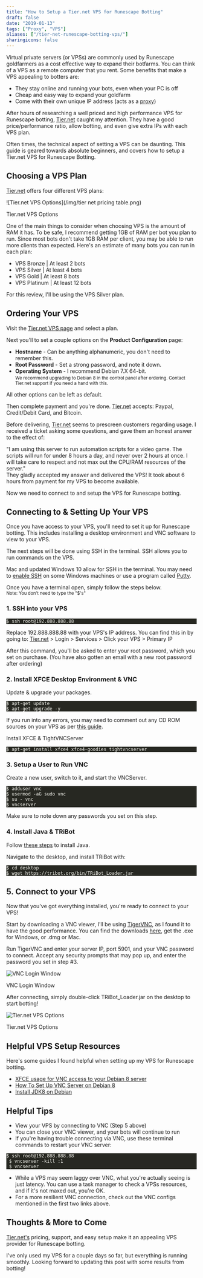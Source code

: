 ```yaml
---
title: "How to Setup a Tier.net VPS for Runescape Botting"
draft: false
date: "2019-01-13"
tags: ["Proxy", "VPS"]
aliases: ["/tier-net-runescape-botting-vps/"]
sharingicons: false
---
```


Virtual private servers (or VPSs) are commonly used by Runescape goldfarmers as a cost effective way to expand their botfarms. You can think of a VPS as a remote computer that you rent.<!--more--> Some benefits that make a VPS appealing to botters are:

- They stay online and running your bots, even when your PC is off
- Cheap and easy way to expand your goldfarm
- Come with their own unique IP address (acts as a [proxy](https://rsbotspot.com/post/all-about-proxies-for-runescape-botting/))

After hours of researching a well priced and high performance VPS for Runescape botting, [Tier.net](https://billing.tier.net/aff.php?aff=85) caught my attention. They have a good price/performance ratio, allow botting, and even give extra IPs with each VPS plan.

Often times, the technical aspect of setting a VPS can be daunting. This guide is geared towards absolute beginners, and covers how to setup a Tier.net VPS for Runescape Botting.

## Choosing a VPS Plan
[Tier.net](https://billing.tier.net/aff.php?aff=85&gid=54) offers four different VPS plans:
<div class="caption">
![Tier.net VPS Options](/img/tier net pricing table.png)
<p class="caption-text">Tier.net VPS Options</p>
</div>

One of the main things to consider when choosing VPS is the amount of RAM it has. To be safe, I recommend getting 1GB of RAM per bot you plan to run. Since most bots don't take 1GB RAM per client, you may be able to run more clients than expected. Here's an estimate of many bots you can run in each plan:

- VPS Bronze | At least 2 bots
- VPS Silver | At least 4 bots
- VPS Gold | At least 8 bots
- VPS Platinum | At least 12 bots

For this review, I'll be using the VPS Silver plan.

## Ordering Your VPS
Visit the [Tier.net VPS page](https://billing.tier.net/aff.php?aff=85&gid=54) and select a plan.

Next you'll to set a couple options on the **Product Configuration** page:

- **Hostname** - Can be anything alphanumeric, you don't need to remember this.
- **Root Password** - Set a strong password, and note it down.
- **Operating System** - I recommend Debian 7.X 64-bit.</br><small>We recommend upgrading to Debian 8 in the control panel after ordering. Contact Tier.net support if you need a hand with this.</small>

All other options can be left as default.

Then complete payment and you're done.
[Tier.net](https://billing.tier.net/aff.php?aff=85) accepts: Paypal, Credit/Debit Card, and Bitcoin.

Before delivering, [Tier.net](https://billing.tier.net/aff.php?aff=85) seems to prescreen customers regarding usage. I received a ticket asking some questions, and gave them an honest answer to the effect of:<div height="1em"></div>
<div class="caption" style="text-align:left;">
"I am using this server to run automation scripts for a video game. The scripts will run for under 8 hours a day, and never over 2 hours at once. I will take care to respect and not max out the CPU/RAM resources of the server."
</div>
They gladly accepted my answer and delivered the VPS! It took about 6 hours from payment for my VPS to become available.

Now we need to connect to and setup the VPS for Runescape botting.

## Connecting to & Setting Up Your VPS
Once you have access to your VPS, you'll need to set it up for Runescape botting. This includes installing a desktop environment and VNC software to view to your VPS.

The next steps will be done using SSH in the terminal. SSH allows you to run commands on the VPS.

Mac and updated Windows 10 allow for SSH in the terminal. You may need to [enable SSH](https://www.howtogeek.com/336775/how-to-enable-and-use-windows-10s-built-in-ssh-commands/) on some Windows machines or use a program called [Putty](https://www.putty.org/).

Once you have a terminal open, simply follow the steps below.</br><small>Note: You don't need to type the "$'s"</small>
### 1. SSH into your VPS
<pre style="color:#f8f8f2;background-color:#272822;-moz-tab-size:4;-o-tab-size:4;tab-size:4"><code class="language-bash" data-lang="bash">$ ssh root@192.888.888.88</code></pre>

Replace 192.888.888.88 with your VPS's IP address. You can find this in by going to: [Tier.net](https://billing.tier.net/aff.php?aff=85) > Login > Services > Click your VPS > Primary IP

After this command, you'll be asked to enter your root password, which you set on purchase. (You have also gotten an email with a new root password after ordering)
### 2. Install XFCE Desktop Environment & VNC
Update & upgrade your packages.
<pre style="color:#f8f8f2;background-color:#272822;-moz-tab-size:4;-o-tab-size:4;tab-size:4"><code class="language-bash" data-lang="bash">$ apt-get update
$ apt-get upgrade -y</code></pre>

If you run into any errors, you may need to comment out any CD ROM sources on your VPS as per [this guide](https://www.velocihost.net/clients/knowledgebase/29/Fix-the-apt-get-install-error-Media-change-please-insert-the-disc-labeled--on-your-Linux-VPS.html).

Install XFCE & TightVNCServer
<pre style="color:#f8f8f2;background-color:#272822;-moz-tab-size:4;-o-tab-size:4;tab-size:4"><code class="language-bash" data-lang="bash">$ apt-get install xfce4 xfce4-goodies tightvncserver</code></pre>
### 3. Setup a  User to Run VNC
Create a new user, switch to it, and start the VNCServer.
<pre style="color:#f8f8f2;background-color:#272822;-moz-tab-size:4;-o-tab-size:4;tab-size:4"><code class="language-bash" data-lang="bash">$ adduser vnc
$ usermod -aG sudo vnc
$ su - vnc
$ vncserver</code></pre>
Make sure to note down any passwords you set on this step.

### 4. Install Java & TRiBot
Follow [these steps](https://tecadmin.net/install-java-8-on-debian/) to install Java.

Navigate to the desktop, and install TRiBot with:
<pre style="color:#f8f8f2;background-color:#272822;-moz-tab-size:4;-o-tab-size:4;tab-size:4"><code class="language-bash" data-lang="bash">$ cd desktop
$ wget https://tribot.org/bin/TRiBot_Loader.jar</code></pre>
## 5. Connect to your VPS
Now that you've got everything installed, you're ready to connect to your VPS!

Start by downloading a VNC viewer, I'll be using [TigerVNC](https://tigervnc.org/), as I found it to have the good performance. You can find the downloads [here](https://bintray.com/tigervnc/stable/tigervnc/1.9.0), get the .exe for Windows, or .dmg or Mac.

Run TigerVNC and enter your server IP, port 5901, and your VNC password to connect. Accept any security prompts that may pop up, and enter the password you set in step #3.
<div class="caption">
  <img class="lazy" data-src="/img/runescape-botting-VPS-VNC.png" src="" alt="VNC Login Window">
<p class="caption-text">VNC Login Window</p>
</div>

After connecting, simply double-click TRiBot_Loader.jar on the desktop to start botting!
<div class="caption">
    <img class="lazy" data-src="/img/Debian-8-VPS-Runescape-Botting-TRiBot.png" src="" alt="Tier.net VPS Options">
<p class="caption-text">Tier.net VPS Options</p>
</div>

## Helpful VPS Setup Resources
Here's some guides I found helpful when setting up my VPS for Runescape botting.

- [XFCE usage for VNC access to your Debian 8 server](https://community.time4vps.eu/discussion/358/debian-xfce-usage-for-vnc-access-to-your-debian-8-server)
- [How To Set Up VNC Server on Debian 8](https://www.digitalocean.com/community/tutorials/how-to-set-up-vnc-server-on-debian-8)
- [Install JDK8 on Debian](https://tecadmin.net/install-java-8-on-debian/)

## Helpful Tips
 - View your VPS by connecting to VNC (Step 5 above)
 - You can close your VNC viewer, and your bots will continue to run
 - If you're having trouble connecting via VNC, use these terminal commands to restart your VNC server:
 <pre style="color:#f8f8f2;background-color:#272822;-moz-tab-size:4;-o-tab-size:4;tab-size:4"><code class="language-bash" data-lang="bash">$ ssh root@192.888.888.88
 $ vncserver -kill :1
 $ vncserver</code></pre>
 - While a VPS may seem laggy over VNC, what you're actually seeing is just latency. You can use a task manager to check a VPSs resources, and if it's not maxed out, you're OK.
 - For a more resilient VNC connection, check out the VNC configs mentioned in the first two links above.

## Thoughts & More to Come
[Tier.net's](https://billing.tier.net/aff.php?aff=85) pricing, support, and easy setup make it an appealing VPS provider for Runescape botting.

I've only used my VPS for a couple days so far, but everything is running smoothly. Looking forward to updating this post with some results from botting!


<!-- <div class="container">
 <div class="row justify-content-center">
  <i class="fas fa-star fa-3x"></i>
  <i class="fas fa-star fa-3x"></i>
  <i class="fas fa-star fa-3x"></i>
  <i class="fas fa-star fa-3x"></i>
  <i class="fas fa-star fa-3x"></i>
  </div>
  <div class="row justify-content-center">
  <h3>5/5  Stars</h3>
  </div>
</div> -->


